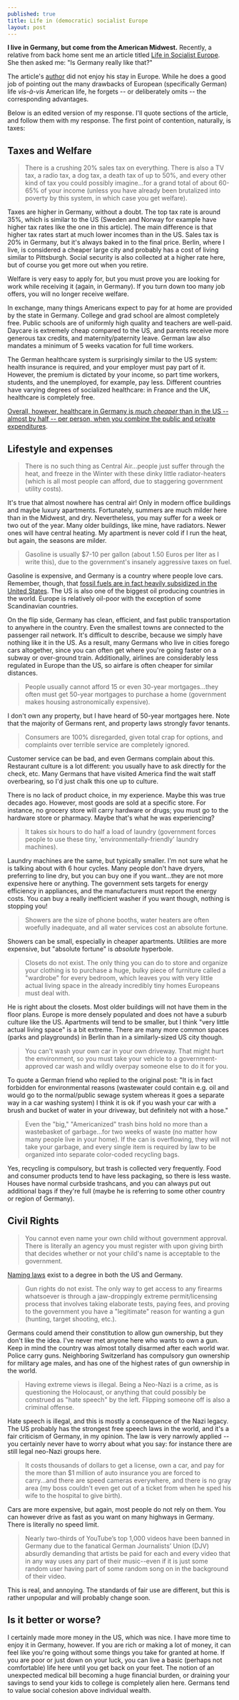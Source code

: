```yaml
---
published: true
title: Life in (democratic) socialist Europe
layout: post
---
```

**I live in Germany, but come from the American Midwest.**  Recently, a relative from back home sent me an article titled [Life in Socialist Europe](http://www.examiner.com/article/what-life-socialist-europe-is-actually-like). She then asked me: "Is Germany really like that?"

The article's [author](http://www.examiner.com/conservative-in-national/robert-moon) did not enjoy his stay in Europe.  While he does a good job of pointing out the many drawbacks of European (specifically German) life _vis-à-vis_ American life, he forgets -- or deliberately omits -- the corresponding advantages.

Below is an edited version of my response.  I'll quote sections of the article, and follow them with my response.  The first point of contention, naturally, is taxes:

## Taxes and Welfare

> There is a crushing 20% sales tax on everything. There is also a TV tax, a radio tax, a dog tax, a death tax of up to 50%, and every other kind of tax you could possibly imagine...for a grand total of about 60-65% of your income (unless you have already been brutalized into poverty by this system, in which case you get welfare).

Taxes are higher in Germany, without a doubt. The top tax rate is around 35%, which is similar to the US (Sweden and Norway for example have higher tax rates like the one in this article). The main difference is that higher tax rates start at much lower incomes than in the US. Sales tax is 20% in Germany, but it's always baked in to the final price. Berlin, where I live, is considered a cheaper large city and probably has a cost of living similar to Pittsburgh. Social security is also collected at a higher rate here, but of course you get more out when you retire.

Welfare is very easy to apply for, but you must prove you are looking for work while receiving it (again, in Germany). If you turn down too many job offers, you will no longer receive welfare.

In exchange, many things Americans expect to pay for at home are provided by the state in Germany. College and grad school are almost completely free. Public schools are of uniformly high quality and teachers are well-paid. Daycare is extremely cheap compared to the US, and parents receive more generous tax credits, and maternity/paternity leave. German law also mandates a minimum of 5 weeks vacation for full time workers.

The German healthcare system is surprisingly similar to the US system: health insurance is required, and your employer must pay part of it. However, the premium is dictated by your income, so part time workers, students, and the unemployed, for example, pay less. Different countries have varying degrees of socialized healthcare: in France and the UK, healthcare is completely free.

[Overall, however, healthcare in Germany is _much cheaper_ than in the US -- almost by half -- per person, when you combine the public and private expenditures](http://data.worldbank.org/indicator/SH.XPD.PCAP?order=wbapi_data_value_2013+wbapi_data_value+wbapi_data_value-last&sort=desc).

## Lifestyle and expenses

>There is no such thing as Central Air...people just suffer through the heat, and freeze in the Winter with these dinky little radiator-heaters (which is all most people can afford, due to staggering government utility costs).

It's true that almost nowhere has central air! Only in modern office buildings and maybe luxury apartments. Fortunately, summers are much milder here than in the Midwest, and dry.  Nevertheless, you may suffer for a week or two out of the year. Many older buildings, like mine, have radiators. Newer ones will have central heating. My apartment is never cold if I run the heat, but again, the seasons are milder.

>Gasoline is usually $7-10 per gallon (about 1.50 Euros per liter as I write this), due to the government's insanely aggressive taxes on fuel.

Gasoline is expensive, and Germany is a country where people love cars. Remember, though, that [fossil fuels are in fact heavily subsidized in the United States](http://www.theguardian.com/environment/2015/may/12/us-taxpayers-subsidising-worlds-biggest-fossil-fuel-companies).  The US is also one of the biggest oil producing countries in the world. Europe is relatively oil-poor with the exception of some Scandinavian countries.

On the flip side, Germany has clean, efficient, and fast public transportation to anywhere in the country. Even the smallest towns are connected to the passenger rail network. It's difficult to describe, because we simply have nothing like it in the US. As a result, many Germans who live in cities forego cars altogether, since you can often get where you're going faster on a subway or over-ground train. Additionally, airlines are considerably less regulated in Europe than the US, so airfare is often cheaper for similar distances.

>People usually cannot afford 15 or even 30-year mortgages...they often must get 50-year mortgages to purchase a home (government makes housing astronomically expensive).

I don't own any property, but I have heard of 50-year mortgages here.  Note that the majority of Germans rent, and property laws strongly favor tenants.

>Consumers are 100% disregarded, given total crap for options, and complaints over terrible service are completely ignored.

Customer service can be bad, and even Germans complain about this. Restaurant culture is a lot different: you usually have to ask directly for the check, etc. Many Germans that have visited America find the wait staff overbearing, so I'd just chalk this one up to culture. 

There is no lack of product choice, in my experience.  Maybe this was true decades ago.  However, most goods are sold at a specific store.  For instance, no grocery store will carry hardware or drugs; you must go to the hardware store or pharmacy. Maybe that's what he was experiencing?

>It takes six hours to do half a load of laundry (government forces people to use these tiny, 'environmentally-friendly' laundry machines).

Laundry machines are the same, but typically smaller. I'm not sure what he is talking about with 6 hour cycles. Many people don't have dryers, preferring to line dry, but you can buy one if you want...they are not more expensive here or anything. The government sets targets for energy efficiency in appliances, and the manufacturers must report the energy costs. You can buy a really inefficient washer if you want though, nothing is stopping you!

>Showers are the size of phone booths, water heaters are often woefully inadequate, and all water services cost an absolute fortune.

Showers can be small, especially in cheaper apartments.  Utilities are more expensive, but "absolute fortune" is _absolute_ hyperbole.

>Closets do not exist. The only thing you can do to store and organize your clothing is to purchase a huge, bulky piece of furniture called a "wardrobe" for every bedroom, which leaves you with very little actual living space in the already incredibly tiny homes Europeans must deal with.

He is right about the closets. Most older buildings will not have them in the floor plans. Europe is more densely populated and does not have a suburb culture like the US. Apartments will tend to be smaller, but I think "very little actual living space" is a bit extreme. There are many more common spaces (parks and playgrounds) in Berlin than in a similarly-sized US city though.

>You can't wash your own car in your own driveway. That might hurt the environment, so you must take your vehicle to a government-approved car wash and wildly overpay someone else to do it for you.

To quote a German friend who replied to the original post: "It is in fact forbidden for environmental reasons (wastewater could contain e.g. oil and would go to the normal/public sewage system whereas it goes a separate way in a car washing system) I think it is ok if you wash your car with a brush and bucket of water in your driveway, but definitely not with a hose."

>Even the "big," "Americanized" trash bins hold no more than a wastebasket of garbage...for two weeks of waste (no matter how many people live in your home). If the can is overflowing, they will not take your garbage, and every single item is required by law to be organized into separate color-coded recycling bags.

Yes, recycling is compulsory, but trash is collected very frequently. Food and consumer products tend to have less packaging, so there is less waste. Houses have normal curbside trashcans, and you can always put out additional bags if they're full (maybe he is referring to some other country or region of Germany).

## Civil Rights

>You cannot even name your own child without government approval. There is literally an agency you must register with upon giving birth that decides whether or not your child's name is acceptable to the government.

[Naming laws](https://en.wikipedia.org/wiki/Naming_law) exist to a degree in both the US and Germany.

>Gun rights do not exist. The only way to get access to any firearms whatsoever is through a jaw-droppingly extreme permit/licensing process that involves taking elaborate tests, paying fees, and proving to the government you have a "legitimate" reason for wanting a gun (hunting, target shooting, etc.).

Germans could amend their constitution to allow gun ownership, but they don't like the idea. I've never met anyone here who wants to own a gun. Keep in mind the country was almost totally disarmed after each world war. Police carry guns. Neighboring Switzerland has compulsory gun ownership for military age males, and has one of the highest rates of gun ownership in the world.

>Having extreme views is illegal. Being a Neo-Nazi is a crime, as is questioning the Holocaust, or anything that could possibly be construed as "hate speech" by the left. Flipping someone off is also a criminal offense.

Hate speech is illegal, and this is mostly a consequence of the Nazi legacy. The US probably has the strongest free speech laws in the world, and it's a fair criticism of Germany, in my opinion. The law is very narrowly applied -- you certainly never have to worry about what you say: for instance there are still legal neo-Nazi groups here.

>It costs thousands of dollars to get a license, own a car, and pay for the more than $1 million of auto insurance you are forced to carry...and there are speed cameras everywhere, and there is no gray area (my boss couldn't even get out of a ticket from when he sped his wife to the hospital to give birth).

Cars are more expensive, but again, most people do not rely on them. You can however drive as fast as you want on many highways in Germany. There is literally no speed limit.

>Nearly two-thirds of YouTube’s top 1,000 videos have been banned in Germany due to the fanatical German Journalists’ Union (DJV) absurdly demanding that artists be paid for each and every video that in any way uses any part of their music--even if it is just some random user having part of some random song on in the background of their video.

This is real, and annoying. The standards of fair use are different, but this is rather unpopular and will probably change soon.

## Is it better or worse? 

I certainly made more money in the US, which was nice. I have more time to enjoy it in Germany, however. If you are rich or making a lot of money, it can feel like you're going without some things you take for granted at home. If you are poor or just down on your luck, you can live a basic (perhaps not comfortable) life here until you get back on your feet. The notion of an unexpected medical bill becoming a huge financial burden, or draining your savings to send your kids to college is completely alien here. Germans tend to value social cohesion above individual wealth.